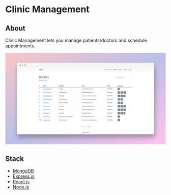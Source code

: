 # Clinic Management

## About

Clinic Management lets you manage patients/doctors and schedule appointments.

<picture>
 <img src="screen.png" alt="screenshot" >
</picture>

## Stack

- [MongoDB](https://www.mongodb.com/)
- [Express.js](https://expressjs.com/)
- [React.js](https://reactjs.org/)
- [Node.js](https://nodejs.org/)
